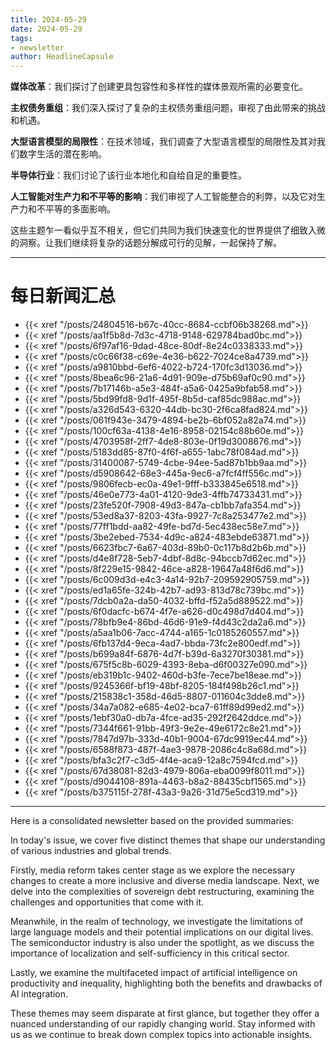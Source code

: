 ```yaml
---
title: 2024-05-29
date: 2024-05-29
tags: 
- newsletter
author: HeadlineCapsule
---
```


**媒体改革**：我们探讨了创建更具包容性和多样性的媒体景观所需的必要变化。

**主权债务重组**：我们深入探讨了复杂的主权债务重组问题，审视了由此带来的挑战和机遇。

**大型语言模型的局限性**：在技术领域，我们调查了大型语言模型的局限性及其对我们数字生活的潜在影响。

**半导体行业**：我们讨论了该行业本地化和自给自足的重要性。

**人工智能对生产力和不平等的影响**：我们审视了人工智能整合的利弊，以及它对生产力和不平等的多面影响。

这些主题乍一看似乎互不相关，但它们共同为我们快速变化的世界提供了细致入微的洞察。让我们继续将复杂的话题分解成可行的见解，一起保持了解。

---

# 每日新闻汇总

- {{< xref "/posts/24804516-b67c-40cc-8684-ccbf06b38268.md">}}
- {{< xref "/posts/aa1f5b8d-7d3c-4718-9148-629784bad0bc.md">}}
- {{< xref "/posts/6f97af16-9dad-48ce-80df-8e24c0338333.md">}}
- {{< xref "/posts/c0c66f38-c69e-4e36-b622-7024ce8a4739.md">}}
- {{< xref "/posts/a9810bbd-6ef6-4022-b724-170fc3d13036.md">}}
- {{< xref "/posts/8bea6c96-21a6-4d91-909e-d75b69af0c90.md">}}
- {{< xref "/posts/7b17146b-a5e3-484f-a5a6-0425a9bfab58.md">}}
- {{< xref "/posts/5bd99fd8-9d1f-495f-8b5d-caf85dc988ac.md">}}
- {{< xref "/posts/a326d543-6320-44db-bc30-2f6ca8fad824.md">}}
- {{< xref "/posts/061f943e-3479-4894-be2b-6bf052a82a74.md">}}
- {{< xref "/posts/100cf63a-4138-4e16-8958-02154c88b60e.md">}}
- {{< xref "/posts/4703958f-2ff7-4de8-803e-0f19d3008676.md">}}
- {{< xref "/posts/5183dd85-87f0-4f6f-a655-1abc78f084ad.md">}}
- {{< xref "/posts/31400087-5749-4cbe-94ee-5ad87b1bb9aa.md">}}
- {{< xref "/posts/d5908642-68e3-445a-9ec6-a7fcf4ff556c.md">}}
- {{< xref "/posts/9806fecb-ec0a-49e1-9fff-b333845e6518.md">}}
- {{< xref "/posts/46e0e773-4a01-4120-9de3-4ffb74733431.md">}}
- {{< xref "/posts/23fe520f-7908-49d3-847a-cb1bb7afa354.md">}}
- {{< xref "/posts/53ed8a37-8203-43fa-9927-7c8a253477e2.md">}}
- {{< xref "/posts/77ff1bdd-aa82-49fe-bd7d-5ec438ec58e7.md">}}
- {{< xref "/posts/3be2ebed-7534-4d9c-a824-483ebde63871.md">}}
- {{< xref "/posts/6623fbc7-6a67-403d-89b0-0c117b8d2b6b.md">}}
- {{< xref "/posts/d4e8f728-5eb7-4dbf-8d8c-94bccb7d62ec.md">}}
- {{< xref "/posts/8f229e15-9842-46ce-a828-19647a48f6d6.md">}}
- {{< xref "/posts/6c009d3d-e4c3-4a14-92b7-209592905759.md">}}
- {{< xref "/posts/ed1a65fe-324b-42b7-ad93-813d78c739bc.md">}}
- {{< xref "/posts/7dcb0a2a-da50-4032-bffd-f52a5d889522.md">}}
- {{< xref "/posts/6f0dacfc-b674-4f7e-a626-d0c498d7d404.md">}}
- {{< xref "/posts/78bfb9e4-86bd-46d6-91e9-f4d43c2da2a6.md">}}
- {{< xref "/posts/a5aa1b06-7acc-4744-a165-1c0185260557.md">}}
- {{< xref "/posts/6fb137d4-9eca-4ad7-bbda-73fc2e800edf.md">}}
- {{< xref "/posts/b699a84f-6876-4d7f-b39d-6a3270f30381.md">}}
- {{< xref "/posts/675f5c8b-6029-4393-8eba-d6f00327e090.md">}}
- {{< xref "/posts/eb319b1c-9402-460d-b3fe-7ece7be18eae.md">}}
- {{< xref "/posts/9245366f-bf19-48bf-8205-184f498b26c1.md">}}
- {{< xref "/posts/215838c1-358d-46d5-8807-011604c3dde8.md">}}
- {{< xref "/posts/34a7a082-e685-4e02-bca7-61ff89d99ed2.md">}}
- {{< xref "/posts/1ebf30a0-db7a-4fce-ad35-292f2642ddce.md">}}
- {{< xref "/posts/7344f661-91bb-49f3-9e2e-49e6172c8e21.md">}}
- {{< xref "/posts/7847d97b-333d-40b1-9004-67dc9919ec44.md">}}
- {{< xref "/posts/6588f873-487f-4ae3-9878-2086c4c8a68d.md">}}
- {{< xref "/posts/bfa3c2f7-c3d5-4f4e-aca9-12a8c7594fcd.md">}}
- {{< xref "/posts/67d38081-82d3-4979-806a-eba0099f8011.md">}}
- {{< xref "/posts/d9044108-891a-4463-b8a2-88435cbf1565.md">}}
- {{< xref "/posts/b375115f-278f-43a3-9a26-31d75e5cd319.md">}}

---

Here is a consolidated newsletter based on the provided summaries:

In today's issue, we cover five distinct themes that shape our understanding of various industries and global trends. 

Firstly, media reform takes center stage as we explore the necessary changes to create a more inclusive and diverse media landscape. Next, we delve into the complexities of sovereign debt restructuring, examining the challenges and opportunities that come with it.

Meanwhile, in the realm of technology, we investigate the limitations of large language models and their potential implications on our digital lives. The semiconductor industry is also under the spotlight, as we discuss the importance of localization and self-sufficiency in this critical sector.

Lastly, we examine the multifaceted impact of artificial intelligence on productivity and inequality, highlighting both the benefits and drawbacks of AI integration. 

These themes may seem disparate at first glance, but together they offer a nuanced understanding of our rapidly changing world. Stay informed with us as we continue to break down complex topics into actionable insights.

